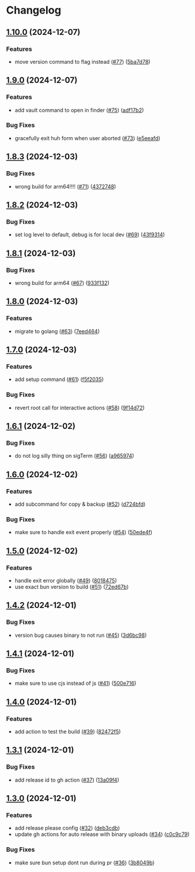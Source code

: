 # Changelog

## [1.10.0](https://github.com/y3owk1n/cpenv/compare/v1.9.0...v1.10.0) (2024-12-07)


### Features

* move version command to flag instead ([#77](https://github.com/y3owk1n/cpenv/issues/77)) ([5ba7d78](https://github.com/y3owk1n/cpenv/commit/5ba7d78e73239c3728abde6387553ecfc05ef1be))

## [1.9.0](https://github.com/y3owk1n/cpenv/compare/v1.8.3...v1.9.0) (2024-12-07)


### Features

* add vault command to open in finder ([#75](https://github.com/y3owk1n/cpenv/issues/75)) ([adf17b2](https://github.com/y3owk1n/cpenv/commit/adf17b23e296fc6026687085b2c202cdaf4af226))


### Bug Fixes

* gracefully exit huh form when user aborted ([#73](https://github.com/y3owk1n/cpenv/issues/73)) ([e5eeafd](https://github.com/y3owk1n/cpenv/commit/e5eeafdf335ad0047fc9af7d5b9d38442ea419e7))

## [1.8.3](https://github.com/y3owk1n/cpenv/compare/v1.8.2...v1.8.3) (2024-12-03)


### Bug Fixes

* wrong build for arm64!!!! ([#71](https://github.com/y3owk1n/cpenv/issues/71)) ([4372748](https://github.com/y3owk1n/cpenv/commit/4372748f2ebae4b0194ef4278b8355a279f040af))

## [1.8.2](https://github.com/y3owk1n/cpenv/compare/v1.8.1...v1.8.2) (2024-12-03)


### Bug Fixes

* set log level to default, debug is for local dev ([#69](https://github.com/y3owk1n/cpenv/issues/69)) ([43f9314](https://github.com/y3owk1n/cpenv/commit/43f931426257700255c2ffbd09a5b30a8a8d45a7))

## [1.8.1](https://github.com/y3owk1n/cpenv/compare/v1.8.0...v1.8.1) (2024-12-03)


### Bug Fixes

* wrong build for arm64 ([#67](https://github.com/y3owk1n/cpenv/issues/67)) ([933f132](https://github.com/y3owk1n/cpenv/commit/933f132adf43b74f6664ebd69ee1a74169e7469e))

## [1.8.0](https://github.com/y3owk1n/cpenv/compare/v1.7.0...v1.8.0) (2024-12-03)


### Features

* migrate to golang ([#63](https://github.com/y3owk1n/cpenv/issues/63)) ([7eed464](https://github.com/y3owk1n/cpenv/commit/7eed464ac4366443e3e74f557d63bb36f438f8e0))

## [1.7.0](https://github.com/y3owk1n/cpenv/compare/v1.6.1...v1.7.0) (2024-12-03)


### Features

* add setup command ([#61](https://github.com/y3owk1n/cpenv/issues/61)) ([f5f2035](https://github.com/y3owk1n/cpenv/commit/f5f203505fedc807761b2ce287704431e5688cd7))


### Bug Fixes

* revert root call for interactive actions ([#58](https://github.com/y3owk1n/cpenv/issues/58)) ([9f14d72](https://github.com/y3owk1n/cpenv/commit/9f14d72584f717664a1fd719bcd8023e63ff11b7))

## [1.6.1](https://github.com/y3owk1n/cpenv/compare/v1.6.0...v1.6.1) (2024-12-02)


### Bug Fixes

* do not log silly thing on sigTerm ([#56](https://github.com/y3owk1n/cpenv/issues/56)) ([a965974](https://github.com/y3owk1n/cpenv/commit/a9659745832348a1f0cd396450b3b8c3685a641d))

## [1.6.0](https://github.com/y3owk1n/cpenv/compare/v1.5.0...v1.6.0) (2024-12-02)


### Features

* add subcommand for copy & backup ([#52](https://github.com/y3owk1n/cpenv/issues/52)) ([d724bfd](https://github.com/y3owk1n/cpenv/commit/d724bfd0bc2ab7bbe1949eb46473104c9d10b7b4))


### Bug Fixes

* make sure to handle exit event properly ([#54](https://github.com/y3owk1n/cpenv/issues/54)) ([50ede4f](https://github.com/y3owk1n/cpenv/commit/50ede4f378e5637efa6508aa818011049a0b050b))

## [1.5.0](https://github.com/y3owk1n/cpenv/compare/v1.4.2...v1.5.0) (2024-12-02)


### Features

* handle exit error globally ([#49](https://github.com/y3owk1n/cpenv/issues/49)) ([8018475](https://github.com/y3owk1n/cpenv/commit/8018475aea283490961aee17eac2051e591df18a))
* use exact bun version to build ([#51](https://github.com/y3owk1n/cpenv/issues/51)) ([72ed67b](https://github.com/y3owk1n/cpenv/commit/72ed67bbcf75647b420665ef05310d2467f462e3))

## [1.4.2](https://github.com/y3owk1n/cpenv/compare/v1.4.1...v1.4.2) (2024-12-01)


### Bug Fixes

* version bug causes binary to not run ([#45](https://github.com/y3owk1n/cpenv/issues/45)) ([3d6bc98](https://github.com/y3owk1n/cpenv/commit/3d6bc98c40c2321620aac6085e27be94a6df5b14))

## [1.4.1](https://github.com/y3owk1n/cpenv/compare/v1.4.0...v1.4.1) (2024-12-01)


### Bug Fixes

* make sure to use cjs instead of js ([#41](https://github.com/y3owk1n/cpenv/issues/41)) ([500e716](https://github.com/y3owk1n/cpenv/commit/500e7160e4d0636f504874a9e8ebb7a6a23918e0))

## [1.4.0](https://github.com/y3owk1n/cpenv/compare/v1.3.1...v1.4.0) (2024-12-01)


### Features

* add action to test the build ([#39](https://github.com/y3owk1n/cpenv/issues/39)) ([82472f5](https://github.com/y3owk1n/cpenv/commit/82472f5730036cc2b173c8219186e103359ab3a4))

## [1.3.1](https://github.com/y3owk1n/cpenv/compare/v1.3.0...v1.3.1) (2024-12-01)


### Bug Fixes

* add release id to gh action ([#37](https://github.com/y3owk1n/cpenv/issues/37)) ([13a09f4](https://github.com/y3owk1n/cpenv/commit/13a09f4dcc6d9f21faee17bf235ae2329a48f861))

## [1.3.0](https://github.com/y3owk1n/cpenv/compare/v1.2.0...v1.3.0) (2024-12-01)


### Features

* add release please config ([#32](https://github.com/y3owk1n/cpenv/issues/32)) ([deb3cdb](https://github.com/y3owk1n/cpenv/commit/deb3cdb12d27b9d8207539487a6cfee5ec39b0b3))
* update gh actions for auto release with binary uploads ([#34](https://github.com/y3owk1n/cpenv/issues/34)) ([c0c9c79](https://github.com/y3owk1n/cpenv/commit/c0c9c79a12b1fa775715bacd516538f50618341e))


### Bug Fixes

* make sure bun setup dont run during pr ([#36](https://github.com/y3owk1n/cpenv/issues/36)) ([3b8049b](https://github.com/y3owk1n/cpenv/commit/3b8049b0604aebf41c445f314a2c6a00dd882a48))
